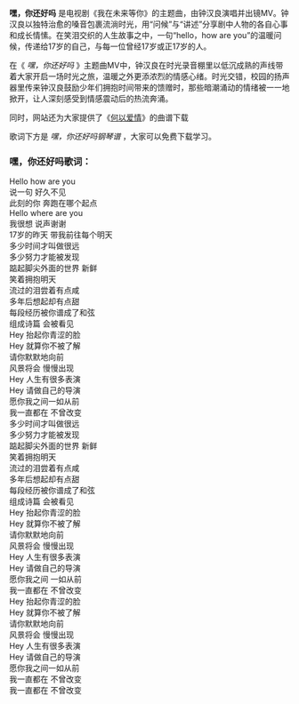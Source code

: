 

**嘿，你还好吗**
是电视剧《我在未来等你》的主题曲，由钟汉良演唱并出镜MV。钟汉良以独特治愈的嗓音包裹流淌时光，用“问候”与“讲述”分享剧中人物的各自心事和成长情愫。在笑泪交织的人生故事之中，一句“hello，how
are you”的温暖问候，传递给17岁的自己，与每一位曾经17岁或正17岁的人。

在《 _嘿，你还好吗_
》主题曲MV中，钟汉良在时光录音棚里以低沉成熟的声线带着大家开启一场时光之旅，温暖之外更添浓烈的情感心绪。时光交错，校园的扬声器里传来钟汉良鼓励少年们拥抱时间带来的馈赠时，那些暗潮涌动的情绪被一一地掀开，让人深刻感受到情感震动后的热流奔涌。

同时，网站还为大家提供了《[何以爱情](Music-5437-何以爱情-何以笙箫默片尾曲.html "何以爱情")》的曲谱下载

歌词下方是 _嘿，你还好吗钢琴谱_ ，大家可以免费下载学习。

### 嘿，你还好吗歌词：

Hello how are you  
说一句 好久不见  
此刻的你 奔跑在哪个起点  
Hello where are you  
我很想 说声谢谢  
17岁的昨天 带我前往每个明天  
多少时间才叫做很远  
多少努力才能被发现  
踮起脚尖外面的世界 新鲜  
笑着拥抱明天  
流过的泪尝着有点咸  
多年后想起却有点甜  
每段经历被你谱成了和弦  
组成诗篇 会被看见  
Hey 抬起你青涩的脸  
Hey 就算你不被了解  
请你默默地向前  
风景将会 慢慢出现  
Hey 人生有很多表演  
Hey 请做自己的导演  
愿你我之间一如从前  
我一直都在 不曾改变  
多少时间才叫做很远  
多少努力才能被发现  
踮起脚尖外面的世界 新鲜  
笑着拥抱明天  
流过的泪尝着有点咸  
多年后想起却有点甜  
每段经历被你谱成了和弦  
组成诗篇 会被看见  
Hey 抬起你青涩的脸  
Hey 就算你不被了解  
请你默默地向前  
风景将会 慢慢出现  
Hey 人生有很多表演  
Hey 请做自己的导演  
愿你我之间 一如从前  
我一直都在 不曾改变  
Hey 抬起你青涩的脸  
Hey 就算你不被了解  
请你默默地向前  
风景将会 慢慢出现  
Hey 人生有很多表演  
Hey 请做自己的导演  
愿你我之间一如从前  
我一直都在 不曾改变  
我一直都在 不曾改变

